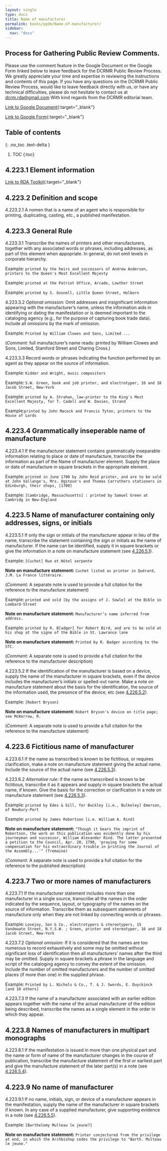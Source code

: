 ```yaml
---
layout: single
type: docs
title: Name of manufacturer
permalink: books/ppdm/Name-of-manufacturer/
sidebar:
  nav: "docs"
---
```


## Process for Gathering Public Review Comments.
Please use the comment feature in the Google Document or the Google Form linked below to leave feedback for the DCRMR Public Review Process.  We greatly appreciate your time and expertise in reviewing the instructions and contents of this page.  If you have any questions on the DCRMR Public Review Process, would like to leave feedback directly with us, or have any technical difficulties, please do not hesitate to contact us at dcrm.rda@gmail.com  With kind regards from the DCRMR editorial team.

[Link to Google Document](https://docs.google.com/document/d/1HBKF6JQMSPq-U9_OQM_9FPkMDpIhmQkX1JE_iqs8vfw/edit){:target="_blank"}

[Link to Google Form](https://docs.google.com/forms/d/e/1FAIpQLSdNtJkbY1mngdTcvCoB7zZcpaIuuKHvlbyiidP-QunDy14VcQ/viewform){:target="_blank"}

## Table of contents
{: .no_toc .text-delta }

1. TOC
{:toc}

## 4.223.1 Element information

[Link to RDA Toolkit](https://beta.rdatoolkit.org/Content/Index?externalId=en-US_ala-2a4d1fa1-84b7-32a4-95d3-2ea1cba8642b){:target="_blank"}

## 4.223.2 Definition and scope

<a name="4.223.2.1">4.223.2.1</a> A nomen that is a name of an agent who is responsible for printing, duplicating, casting, etc., a published manifestation.

## 4.223.3 General Rule

<a name="4.223.3.1">4.223.3.1</a> Transcribe the names of printers and other manufacturers,  together with any associated words or phrases, including addresses,  as part of this element when appopriate.  In general, do not omit levels in corporate hierarchy.

Example: `printed by the heirs and successors of Andrew Anderson, printers to the Queen's Most Excellent Majesty`

Example: `printed at the Patriot Office, Arcade, Lowther Street`

Example: `printed by S. Gosnell, Little Queen Street, Holborn`

<a name="4.223.3.2">4.223.3.2</a> *Optional omission:* Omit addresses and insignificant information appearing with the manufacturer’s name, unless the information aids in identifying or dating the manifestation or is deemed important to the cataloging agency (e.g., for the purpose of capturing book trade data). Include all omissions by the mark of omission.

Example: `Printed by William Clowes and Sons, Limited ...`

(*Comment:* full manufacturer’s name reads: printed by William Clowes and Sons, Limited, Stamford Street and Charing Cross.)

<a name="4.223.3.3">4.223.3.3</a> Record words or phrases indicating the function performed by an agent as they appear on the source of information.

Example: `Kidder and Wright, music compositors`

Example: `S.W. Green, book and job printer, and electrotyper, 16 and 18 Jacob Street, New-York`

Example: `printed by A. Strahan, law-printer to the King's Most Excellent Majesty, for T. Cadell and W. Davies, Strand`

Example:`printed by John Macock and Francis Tyton, printers to the House of Lords`

## 4.223.4 Grammatically inseperable name of manufacture

<a name="4.223.4.1">4.223.4.1</a> If the manufacturer statement contains grammatically inseparable information relating to place or date of manufacture, transcribe the information as part of the Name of manufacturer element. Supply the place or date of manufacture in square brackets in the appropriate element.

Example: `printed in June 1700 by John Reid printer, and are to be sold at John Vallange's, Mrs. Ogstoun's and Thomas Carruthers stationers in Edinburgh, their shops, [1700]`

Example: `[Cambridge, Massachusetts] : printed by Samuel Green at Cambridg in New-England`

## 4.223.5 Name of manufacturer containing only addresses, signs, or initials

<a name="4.223.5.1">4.223.5.1</a> If only the sign or initials of the manufacturer appear in lieu of the name, transcribe the statement containing the sign or initials as the name of manufacturer. If the name can be identified, supply it in square brackets or give the information in a note on manufacture statement (see [4.226.5.1](/DCRMR/books/ppdm/Note-on-manufacture-statement/#4.226.5.1)).

Example: `[Cuchet] Rue et Hôtel serpente`

**Note on manufacture statement:** `Cuchet listed as printer in Quérard, J.M. La France littéraire.`

(*Comment:* A separate note is used to provide a full citation for the reference to the manufacture statement)

Example: `printed and sold [by the assigns of J. Sowle] at the Bible in Lombard-Street`

**Note on manufacture statement:**  `Manufacturer’s name inferred from address.`

Example: `printed by R. B[adger] for Robert Bird, and are to be sold at his shop at the signe of the Bible in St. Lawrance lane`

**Note on manufacture statement:** `Printed by R. Badger according to the STC.`

(*Comment:* A separate note is used to provide a full citation for the reference to the manufacturer description)

<a name="4.223.5.2">4.223.5.2</a>  If the identification of the manufacturer is based on a device, supply the name of the manufacturer in square brackets, even if the device includes the manufacturer’s initials or spelled-out name. Make a note on manufacture statement about the basis for the identification, the source of the information used, the presence of the device, etc (see [4.226.5.2](/DCRMR/books/ppdm/Note-on-manufacture-statement/#4.226.5.2)).

Example: `[Robert Bryson]`

**Note on manufacture statement:** `Robert Bryson's device on title page; see McKerrow, R. `

(*Comment:* A separate note is used to provide a full citation for the reference to the manufacture statement)

## 4.223.6 Fictitious name of manufacturer

<a name="4.223.6.1">4.223.6.1</a>  If the name as transcribed is known to be fictitious, or requires clarification, make a note on manufacture statement giving the actual name. Include the source of the actual name (see [4.226.5.3](/DCRMR/books/ppdm/Note-on-manufacture-statement/#4.226.5.3)).

<a name="4.223.6.2">4.223.6.2</a> *Alternative rule:* if the name as transcribed is known to be fictitious, transcribe it as it appears and supply in square brackets the actual name, if known. Give the basis for the correction or clarification in a note on manufacture statement (see [4.226.5.3](/DCRMR/books/ppdm/Note-on-manufacture-statement/#4.226.5.3)).

Example: `printed by Edes & Gill, for Buckley [i.e., Bulkeley] Emerson, of Newbury-Port`

Example: `printed by James Robertson [i.e. William A. Rind]`

**Note on manufacture statement:** `"Though it bears the imprint of Robertson, the work on this publication was evidently done by his journeyman and successor, William Alexander Rind. The latter presented a petition to the Council, Apr. 20, 1790, 'praying for some compensation for his extraordinary trouble in printing the Journal of the Assembly...'" (Tremaine)`

(*Comment:* A separate note is used to provide a full citation for the reference to the published description)

## 4.223.7 Two or more names of manufacturers

<a name="4.223.7.1">4.223.7.1</a> If the manufacturer statement includes more than one manufacturer in a single source, transcribe all the names in the order indicated by the sequence, layout, or typography of the names on the source of information. Transcribe them as subsequent statements of manufacture only when they are not linked by connecting words or phrases.

Example: `Lovejoy, Son & Co., electrotypers & stereotypers, 15 Vandewate Street, N.Y.S.W. ; Green, printer and stereotyper, 16 and 18 Jacob Street, New-York`

<a name="4.223.7.2">4.223.7.2</a> *Optional omission:* If it is considered that the names are too numerous to record exhaustively and some may be omitted without significant loss of identification then all manufacturers’ names after the third may be omitted. Supply in square brackets a phrase in the language and script of the cataloging agency to convey the extent of the omission. Include the number of omitted manufacturers and the number of omitted places (if more than one) in the supplied phrase.

Example: `Printed by L. Nichols & Co., T. & J. Swords, E. Duyckinck [and 10 others]`

<a name="4.223.7.3">4.223.7.3</a> If the name of a manufacturer associated with an earlier edition appears together with the name of the actual manufacturer of the edition being described, transcribe the names as a single element in the order in which they appear.

## 4.223.8 Names of manufacturers in multipart monographs

<a name="4.223.8.1">4.223.8.1</a> If the manifestation is issued in more than one physical part and the name or form of name of the  manufacturer changes in the course of publication, transcribe the manufacture statement of the first or earliest part and give the manufacture statement of the later part(s) in a note (see [4.226.5.4](/DCRMR/books/ppdm/Note-on-manufacture-statement/#4.226.5.4)).

## 4.223.9 No name of manufacturer

<a name="4.223.9.1">4.223.9.1</a>  If no name, initials, sign, or device of a manufacturer appears in the manifestation, supply the name of the manufacturer in square brackets if known. In any case of a supplied manufacturer, give supporting evidence in a note (see [4.226.5.5](/DCRMR/books/ppdm/Note-on-manufacture-statement/#4.226.5.5)).

Example: `[Barthelemy Multeau le jeune?]`

**Note on manufacture statement:** `Printer conjectured from the privilege at end, in which the Archbishop cedes the privilege to "Barth. Multeau le jeune."`

